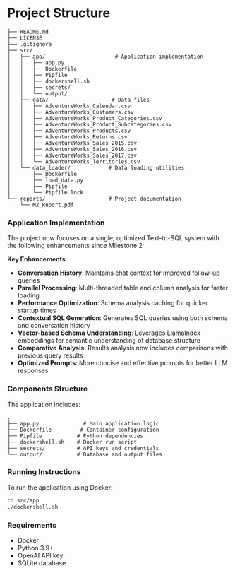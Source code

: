 # Project Structure

```
├── README.md
├── LICENSE
├── .gitignore
├── src/
│   ├── app/                      # Application implementation
│   │   ├── app.py
│   │   ├── Dockerfile
│   │   ├── Pipfile
│   │   ├── dockershell.sh
│   │   ├── secrets/
│   │   └── output/
│   ├── data/                    # Data files
│   │   ├── AdventureWorks_Calendar.csv
│   │   ├── AdventureWorks_Customers.csv
│   │   ├── AdventureWorks_Product_Categories.csv
│   │   ├── AdventureWorks_Product_Subcategories.csv
│   │   ├── AdventureWorks_Products.csv
│   │   ├── AdventureWorks_Returns.csv
│   │   ├── AdventureWorks_Sales_2015.csv
│   │   ├── AdventureWorks_Sales_2016.csv
│   │   ├── AdventureWorks_Sales_2017.csv
│   │   └── AdventureWorks_Territories.csv
│   └── data_loader/            # Data loading utilities
│       ├── Dockerfile
│       ├── load_data.py
│       ├── Pipfile
│       └── Pipfile.lock
└── reports/                    # Project documentation
    └── M2_Report.pdf
```

### Application Implementation

The project now focuses on a single, optimized Text-to-SQL system with the following enhancements since Milestone 2:

**Key Enhancements**
- **Conversation History**: Maintains chat context for improved follow-up queries
- **Parallel Processing**: Multi-threaded table and column analysis for faster loading
- **Performance Optimization**: Schema analysis caching for quicker startup times
- **Contextual SQL Generation**: Generates SQL queries using both schema and conversation history
- **Vector-based Schema Understanding**: Leverages LlamaIndex embeddings for semantic understanding of database structure
- **Comparative Analysis**: Results analysis now includes comparisons with previous query results
- **Optimized Prompts**: More concise and effective prompts for better LLM responses

### Components Structure

The application includes:

```
.
├── app.py              # Main application logic
├── Dockerfile         # Container configuration
├── Pipfile           # Python dependencies
├── dockershell.sh    # Docker run script
├── secrets/          # API keys and credentials
└── output/           # Database and output files
```

### Running Instructions

To run the application using Docker:
```bash
cd src/app
./dockershell.sh
```

### Requirements
- Docker
- Python 3.9+
- OpenAI API key
- SQLite database

